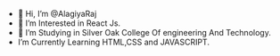 - 👋 Hi, I’m @AlagiyaRaj
- 👀 I’m Interested in React Js.
- 🌱 I’m Studying in Silver Oak College Of engineering And Technology.
-  I’m Currently Learning HTML,CSS and JAVASCRIPT.

<!---
AlagiyaRaj/AlagiyaRaj is a ✨ special ✨ repository because its `README.md` (this file) appears on your GitHub profile.
You can click the Preview link to take a look at your changes.
--->
